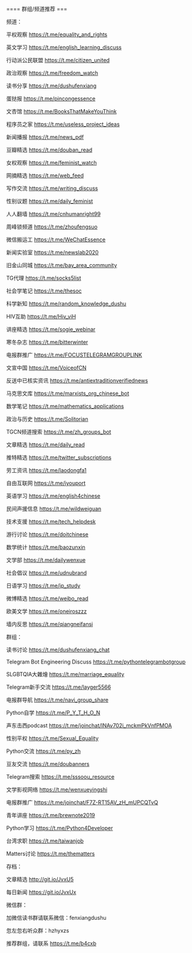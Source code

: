 


==== 群组/频道推荐  ===


频道：

平权观察 https://t.me/equality_and_rights

英文学习 https://t.me/english_learning_discuss

行动派公民联盟 https://t.me/citizen_united

政治观察 https://t.me/freedom_watch

读书分享 https://t.me/dushufenxiang

蛋挞报 https://t.me/pincongessence

文杏馆 https://t.me/BooksThatMakeYouThink

程序员之家 https://t.me/useless_project_ideas

新闻播报 https://t.me/news_pdf

豆瓣精选 https://t.me/douban_read

女权观察 https://t.me/feminist_watch

网摘精选 https://t.me/web_feed

写作交流 https://t.me/writing_discuss

性别议题 https://t.me/daily_feminist

人人翻墙 https://t.me/cnhumanright99

周峰锁频道 https://t.me/zhoufengsuo

微信搬运工 https://t.me/WeChatEssence

新闻实验室 https://t.me/newslab2020

旧金山同城 https://t.me/bay_area_community

TG代理 https://t.me/socks5list

社会学笔记 https://t.me/thesoc

科学新知 https://t.me/random_knowledge_dushu

HIV互助 https://t.me/Hiv_viH

讲座精选 https://t.me/sogie_webinar

寒冬杂志 https://t.me/bitterwinter

电报群推广 https://t.me/FOCUSTELEGRAMGROUPLINK

文宣中国 https://t.me/VoiceofCN

反送中已核实资讯 https://t.me/antiextraditionverifiednews

马克思文库 https://t.me/marxists_org_chinese_bot

数学笔记 https://t.me/mathematics_applications

政治与历史 https://t.me/Solitorian

TGCN频道搜索 https://t.me/zh_groups_bot

文章精选 https://t.me/daily_read

推特精选 https://t.me/twitter_subscriptions

劳工资讯 https://t.me/laodongfa1

自由互联网 https://t.me/iyouport

英语学习 https://t.me/english4chinese

民间声援信息 https://t.me/wildweiguan

技术支援 https://t.me/tech_helpdesk

游行讨论 https://t.me/doitchinese

数学统计 https://t.me/baozunxin

文学部 https://t.me/dailywenxue

社会倡议 https://t.me/udnubrand

日语学习 https://t.me/jp_study

微博精选 https://t.me/weibo_read

欧美文学 https://t.me/oneiroszzz

墙内反思 https://t.me/qiangneifansi

群组：

读书讨论 https://t.me/dushufenxiang_chat

Telegram Bot Engineering Discuss https://t.me/pythontelegrambotgroup

SLGBTQIA大雜燴 https://t.me/marriage_equality

Telegram新手交流 https://t.me/layger5566

电报群导航 https://t.me/navi_group_share

Python自学 https://t.me/P_Y_T_H_O_N

声东击西podcast https://t.me/joinchat/INAv702i_mckmPkVnfPMOA

性别平权 https://t.me/Sexual_Equality

Python交流 https://t.me/py_zh

豆友交流 https://t.me/doubanners

Telegram搜索 https://t.me/sssoou_resource

文学影视网络 https://t.me/wenxueyingshi

电报群推广 https://t.me/joinchat/F7Z-RT15AV_zH_mUPCQTvQ

青年讲座 https://t.me/brewnote2019

Python学习 https://t.me/Python4Developer

台湾求职 https://t.me/taiwanjob

Matters讨论 https://t.me/thematters

存档：

文章精选 http://git.io/JvxU5

每日新闻 https://git.io/JvxUx

微信群：

加微信读书群请联系微信：fenxiangdushu

忽左忽右听众群：hzhyxzs

推荐群组，请联系 https://t.me/b4cxb